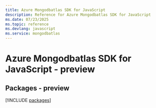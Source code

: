 ```yaml
---
title: Azure Mongodbatlas SDK for JavaScript
description: Reference for Azure Mongodbatlas SDK for JavaScript
ms.date: 07/23/2025
ms.topic: reference
ms.devlang: javascript
ms.service: mongodbatlas
---
```

# Azure Mongodbatlas SDK for JavaScript - preview
## Packages - preview
[!INCLUDE [packages](mongodbatlas-index.md)]